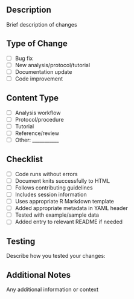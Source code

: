 ## Description
Brief description of changes

## Type of Change
- [ ] Bug fix
- [ ] New analysis/protocol/tutorial
- [ ] Documentation update
- [ ] Code improvement

## Content Type
- [ ] Analysis workflow
- [ ] Protocol/procedure  
- [ ] Tutorial
- [ ] Reference/review
- [ ] Other: ___________

## Checklist
- [ ] Code runs without errors
- [ ] Document knits successfully to HTML
- [ ] Follows contributing guidelines
- [ ] Includes session information
- [ ] Uses appropriate R Markdown template
- [ ] Added appropriate metadata in YAML header
- [ ] Tested with example/sample data
- [ ] Added entry to relevant README if needed

## Testing
Describe how you tested your changes:

## Additional Notes
Any additional information or context
